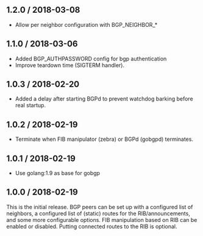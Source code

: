 ## 1.2.0 / 2018-03-08

* Allow per neighbor configuration with BGP_NEIGHBOR_*

## 1.1.0 / 2018-03-06

* Added BGP_AUTHPASSWORD config for bgp authentication
* Improve teardown time (SIGTERM handler).

## 1.0.3 / 2018-02-20

* Added a delay after starting BGPd to prevent watchdog barking before real startup.

## 1.0.2 / 2018-02-19

* Terminate when FIB manipulator (zebra) or BGPd (gobgpd) terminates.

## 1.0.1 / 2018-02-19

* Use golang:1.9 as base for gobgp

## 1.0.0 / 2018-02-19

This is the initial release.
BGP peers can be set up with a configured list of neighbors,
a configured list of (static) routes for the RIB/announcements,
and some more configurable options.
FIB manipulation based on RIB can be enabled or disabled.
Putting connected routes to the RIB is optional.

